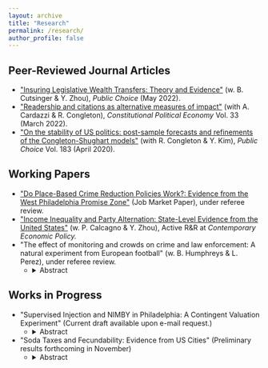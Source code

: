 ```yaml
---
layout: archive
title: "Research"
permalink: /research/
author_profile: false
---
```


## Peer-Reviewed Journal Articles
- ["Insuring Legislative Wealth Transfers: Theory and Evidence"](https://link.springer.com/article/10.1007/s11127-022-00975-5) (w. B. Cutsinger & Y. Zhou),  <i>Public Choice</i> (May 2022).
- ["Readership and citations as alternative measures of impact"](https://link.springer.com/article/10.1007/s10602-021-09333-x) (with A. Cardazzi & R. Congleton),  <i>Constitutional Political Economy</i> Vol. 33 (March 2022).
- ["On the stability of US politics: post-sample forecasts and refinements of the Congleton-Shughart models"](https://link.springer.com/article/10.1007/s11127-019-00689-1) (with R. Congleton & Y. Kim), <i>Public Choice</i> Vol. 183 (April 2020).


## Working Papers
- ["Do Place-Based Crime Reduction Policies Work?: Evidence from the West Philadelphia Promise Zone"](https://dx.doi.org/10.2139/ssrn.3956747) (Job Market Paper), under referee review.
- ["Income Inequality and Party Alternation: State-Level Evidence from the United States"](https://dx.doi.org/10.2139/ssrn.3870344) (w. P. Calcagno & Y. Zhou), Active R&R at <i>Contemporary Economic Policy.</i>
- "The effect of monitoring and crowds on crime and law enforcement: A natural experiment from European football" (w. B. Humphreys & L. Perez), under referee review.
  - <details><summary>Abstract</summary> Technological advancements like the presence of smart phones and body cameras have led to increased monitoring of police, but little evidence exists on their impact. We address these problems using data on fouls from football matches in five European football leagues over six seasons. This period contains exogenous changes in monitor-ing rule enforcers through introduction of Video Assistant Referee review and limited “bystanders” from Covid-19 restrictions. Results from difference-in-differences models estimated separately for each league indicate that both events influenced the number of fouls called with substantial heterogeneity across leagues and home/away teams.</details>

## Works in Progress
- "Supervised Injection and NIMBY in Philadelphia: A Contingent Valuation Experiment" (Current draft available upon e-mail request.)
  - <details><summary>Abstract</summary> Fentanyl overdose is a leading cause of death for Americans aged 18-45. Recently, an organization known as Safehouse attempted to open a "Supervised-Injection Facility" in South Philadelphia. Here, intravenous drug-users would be able to use drugs under medical supervision and without legal repercussions within the walls of the facility. Upon progressing past legal hurdles and planning a relatively short-noticed opening, the organization faced immense backlash and "not in my backyard'' (NIMBY) sentiment from the local community, ultimately leading to the cancellation of the site. I apply discrete-choice and contingent valuation survey techniques to this novel scenario in the city of Philadelphia. I find that a randomly assigned information treatment is effective in increasing respondents' openness to an SIF in their area. Additionally, I find that the perceived cost to residents of an SIF on their block is high: potentially thousands of dollars per month. I also find strong evidence of a NIMBY effect, where approximately one half of respondents who support the opening of an SIF relatively far away from them oppose or are unsure of its placement within a mile of their residence. </details>
- "Soda Taxes and Fecundability: Evidence from US Cities" (Preliminary results forthcoming in November)
  - <details><summary>Abstract</summary> This paper provides the first causal analysis of whether Sugar-Sweetened Beverage (SSB) taxes inadvertently led to increased fecundability within the population. I perform a synthetic control analysis using county-level natality data. Preliminary results forthcoming.</details>

